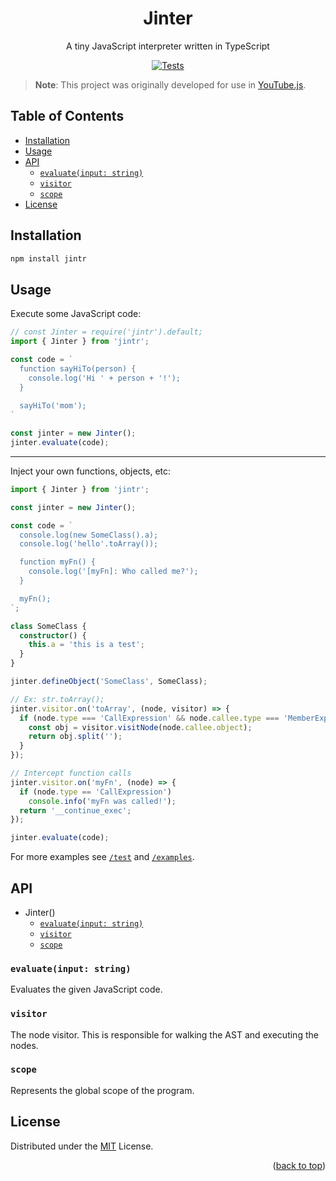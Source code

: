 [actions]: https://github.com/LuanRT/Jinter/actions

<h1 align=center>Jinter</h1>

<p align=center>A tiny JavaScript interpreter written in TypeScript

<div align="center">

  [![Tests](https://github.com/LuanRT/Jinter/actions/workflows/test.yml/badge.svg?branch=main)][actions]


</div>

> **Note**: This project was originally developed for use in [YouTube.js](https://github.com/LuanRT/YouTube.js).

## Table of Contents <!-- omit in toc -->

- [Installation](#installation)
- [Usage](#usage)
- [API](#api)
  - [`evaluate(input: string)`](#evaluateinput-string)
  - [`visitor`](#visitor)
  - [`scope`](#scope)
- [License](#license)

## Installation
```sh
npm install jintr
```

## Usage

Execute some JavaScript code:
```ts
// const Jinter = require('jintr').default;
import { Jinter } from 'jintr';

const code = `
  function sayHiTo(person) {
    console.log('Hi ' + person + '!');
  }
  
  sayHiTo('mom');
`

const jinter = new Jinter();
jinter.evaluate(code);
```
---
Inject your own functions, objects, etc:
```ts
import { Jinter } from 'jintr';

const jinter = new Jinter();

const code = `
  console.log(new SomeClass().a);
  console.log('hello'.toArray());

  function myFn() {
    console.log('[myFn]: Who called me?');
  }

  myFn();
`;

class SomeClass {
  constructor() {
    this.a = 'this is a test';
  }
}

jinter.defineObject('SomeClass', SomeClass);

// Ex: str.toArray();
jinter.visitor.on('toArray', (node, visitor) => {
  if (node.type === 'CallExpression' && node.callee.type === 'MemberExpression') {
    const obj = visitor.visitNode(node.callee.object);
    return obj.split('');
  }
});

// Intercept function calls
jinter.visitor.on('myFn', (node) => {
  if (node.type == 'CallExpression')
    console.info('myFn was called!');
  return '__continue_exec';
});

jinter.evaluate(code);
```

For more examples see [`/test`](https://github.com/LuanRT/Jinter/tree/main/test) and [`/examples`](https://github.com/LuanRT/Jinter/tree/main/examples).

## API
* Jinter()
  * [`evaluate(input: string)`](#evaluate)
  * [`visitor`](#visitor)
  * [`scope`](#scope)

### `evaluate(input: string)`
Evaluates the given JavaScript code.

### `visitor`
The node visitor. This is responsible for walking the AST and executing the nodes.

### `scope`
Represents the global scope of the program.

## License
Distributed under the [MIT](https://choosealicense.com/licenses/mit/) License.

<p align="right">
  (<a href="#top">back to top</a>)
</p>
